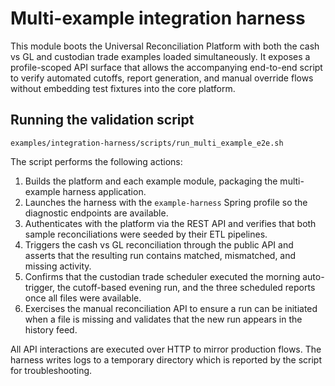# Multi-example integration harness

This module boots the Universal Reconciliation Platform with both the cash vs GL and custodian
trade examples loaded simultaneously. It exposes a profile-scoped API surface that allows the
accompanying end-to-end script to verify automated cutoffs, report generation, and manual override
flows without embedding test fixtures into the core platform.

## Running the validation script

```
examples/integration-harness/scripts/run_multi_example_e2e.sh
```

The script performs the following actions:

1. Builds the platform and each example module, packaging the multi-example harness application.
2. Launches the harness with the `example-harness` Spring profile so the diagnostic endpoints are
   available.
3. Authenticates with the platform via the REST API and verifies that both sample reconciliations
   were seeded by their ETL pipelines.
4. Triggers the cash vs GL reconciliation through the public API and asserts that the resulting run
   contains matched, mismatched, and missing activity.
5. Confirms that the custodian trade scheduler executed the morning auto-trigger, the cutoff-based
   evening run, and the three scheduled reports once all files were available.
6. Exercises the manual reconciliation API to ensure a run can be initiated when a file is missing
   and validates that the new run appears in the history feed.

All API interactions are executed over HTTP to mirror production flows. The harness writes logs to a
temporary directory which is reported by the script for troubleshooting.
